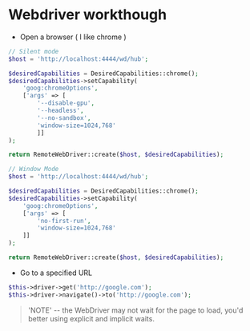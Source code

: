 # Webdriver workthough

* Open a browser ( I like chrome )

```PHP
// Silent mode
$host = 'http://localhost:4444/wd/hub';

$desiredCapabilities = DesiredCapabilities::chrome();
$desiredCapabilities->setCapability(
    'goog:chromeOptions',
    ['args' => [
        '--disable-gpu',
        '--headless',
        '--no-sandbox',
        'window-size=1024,768'
        ]]
);

return RemoteWebDriver::create($host, $desiredCapabilities);

// Window Mode
$host = 'http://localhost:4444/wd/hub';

$desiredCapabilities = DesiredCapabilities::chrome();
$desiredCapabilities->setCapability(
    'goog:chromeOptions',
    ['args' => [
        'no-first-run',
        'window-size=1024,768'
    ]]
);

return RemoteWebDriver::create($host, $desiredCapabilities);
```

* Go to a specified URL

```PHP
$this->driver->get('http://google.com');
$this->driver->navigate()->to('http://google.com');
```

> 'NOTE' -- the WebDriver may not wait for the page to load, you'd better using explicit and implicit waits.
